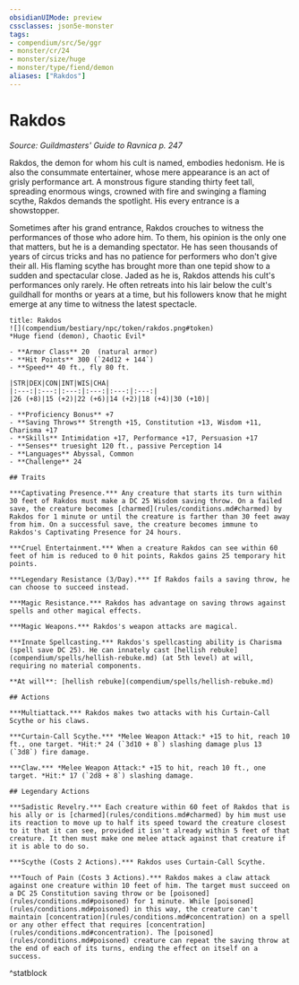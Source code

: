 ```yaml
---
obsidianUIMode: preview
cssclasses: json5e-monster
tags:
- compendium/src/5e/ggr
- monster/cr/24
- monster/size/huge
- monster/type/fiend/demon
aliases: ["Rakdos"]
---
```

# Rakdos
*Source: Guildmasters' Guide to Ravnica p. 247*  

Rakdos, the demon for whom his cult is named, embodies hedonism. He is also the consummate entertainer, whose mere appearance is an act of grisly performance art. A monstrous figure standing thirty feet tall, spreading enormous wings, crowned with fire and swinging a flaming scythe, Rakdos demands the spotlight. His every entrance is a showstopper.

Sometimes after his grand entrance, Rakdos crouches to witness the performances of those who adore him. To them, his opinion is the only one that matters, but he is a demanding spectator. He has seen thousands of years of circus tricks and has no patience for performers who don't give their all. His flaming scythe has brought more than one tepid show to a sudden and spectacular close. Jaded as he is, Rakdos attends his cult's performances only rarely. He often retreats into his lair below the cult's guildhall for months or years at a time, but his followers know that he might emerge at any time to witness the latest spectacle.

```ad-statblock
title: Rakdos
![](compendium/bestiary/npc/token/rakdos.png#token)
*Huge fiend (demon), Chaotic Evil*

- **Armor Class** 20  (natural armor)
- **Hit Points** 300 (`24d12 + 144`)
- **Speed** 40 ft., fly 80 ft.

|STR|DEX|CON|INT|WIS|CHA|
|:---:|:---:|:---:|:---:|:---:|:---:|
|26 (+8)|15 (+2)|22 (+6)|14 (+2)|18 (+4)|30 (+10)|

- **Proficiency Bonus** +7
- **Saving Throws** Strength +15, Constitution +13, Wisdom +11, Charisma +17
- **Skills** Intimidation +17, Performance +17, Persuasion +17
- **Senses** truesight 120 ft., passive Perception 14
- **Languages** Abyssal, Common
- **Challenge** 24

## Traits

***Captivating Presence.*** Any creature that starts its turn within 30 feet of Rakdos must make a DC 25 Wisdom saving throw. On a failed save, the creature becomes [charmed](rules/conditions.md#charmed) by Rakdos for 1 minute or until the creature is farther than 30 feet away from him. On a successful save, the creature becomes immune to Rakdos's Captivating Presence for 24 hours.

***Cruel Entertainment.*** When a creature Rakdos can see within 60 feet of him is reduced to 0 hit points, Rakdos gains 25 temporary hit points.

***Legendary Resistance (3/Day).*** If Rakdos fails a saving throw, he can choose to succeed instead.

***Magic Resistance.*** Rakdos has advantage on saving throws against spells and other magical effects.

***Magic Weapons.*** Rakdos's weapon attacks are magical.

***Innate Spellcasting.*** Rakdos's spellcasting ability is Charisma (spell save DC 25). He can innately cast [hellish rebuke](compendium/spells/hellish-rebuke.md) (at 5th level) at will, requiring no material components.

**At will**: [hellish rebuke](compendium/spells/hellish-rebuke.md)

## Actions

***Multiattack.*** Rakdos makes two attacks with his Curtain-Call Scythe or his claws.

***Curtain-Call Scythe.*** *Melee Weapon Attack:* +15 to hit, reach 10 ft., one target. *Hit:* 24 (`3d10 + 8`) slashing damage plus 13 (`3d8`) fire damage.

***Claw.*** *Melee Weapon Attack:* +15 to hit, reach 10 ft., one target. *Hit:* 17 (`2d8 + 8`) slashing damage.

## Legendary Actions

***Sadistic Revelry.*** Each creature within 60 feet of Rakdos that is his ally or is [charmed](rules/conditions.md#charmed) by him must use its reaction to move up to half its speed toward the creature closest to it that it can see, provided it isn't already within 5 feet of that creature. It then must make one melee attack against that creature if it is able to do so.

***Scythe (Costs 2 Actions).*** Rakdos uses Curtain-Call Scythe.

***Touch of Pain (Costs 3 Actions).*** Rakdos makes a claw attack against one creature within 10 feet of him. The target must succeed on a DC 25 Constitution saving throw or be [poisoned](rules/conditions.md#poisoned) for 1 minute. While [poisoned](rules/conditions.md#poisoned) in this way, the creature can't maintain [concentration](rules/conditions.md#concentration) on a spell or any other effect that requires [concentration](rules/conditions.md#concentration). The [poisoned](rules/conditions.md#poisoned) creature can repeat the saving throw at the end of each of its turns, ending the effect on itself on a success.
```
^statblock